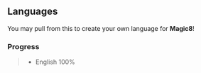 ## Languages

You may pull from this to create your own language for **Magic8**!

### Progress
> - English 100%
